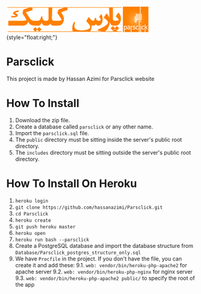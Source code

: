 ![Parsclick](public_html/images/misc/logo.png "Parsclick"){style="float:right;"}

Parsclick
===================
This project is made by Hassan Azimi for Parsclick website


How To Install
===================
1. Download the zip file.
2. Create a database called `parsclick` or any other name.
3. Import the `parsclick.sql` file.
4. The `public` directory must be sitting inside the server's public root directory.
5. The `includes` directory must be sitting outside the server's public root directory.

How To Install On Heroku
===================

1. `heroku login`
2. `git clone https://github.com/hassanazimi/Parsclick.git`
3. `cd Parsclick`
4. `heroku create`
5. `git push heroku master`
6. `heroku open`
7. `heroku run bash --parsclick`
8. Create a PostgreSQL database and import the database structure from `Database/Parsclick_postgres_structure_only.sql`
9. We have `Procfile` in the project. If you don't have the file, you can create it and add these:
9.1. `web: vendor/bin/heroku-php-apache2` for apache server
9.2. `web: vendor/bin/heroku-php-nginx` for nginx server
9.3. `web: vendor/bin/heroku-php-apache2 public/` to specify the root of the app
  